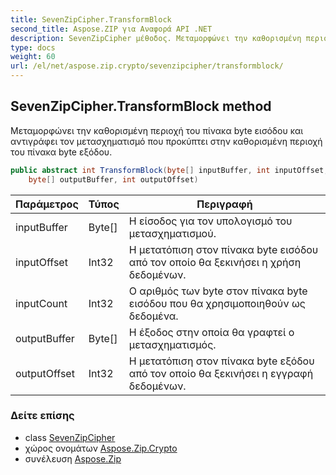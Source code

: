 ```yaml
---
title: SevenZipCipher.TransformBlock
second_title: Aspose.ZIP για Αναφορά API .NET
description: SevenZipCipher μέθοδος. Μεταμορφώνει την καθορισμένη περιοχή του πίνακα byte εισόδου και αντιγράφει τον μετασχηματισμό που προκύπτει στην καθορισμένη περιοχή του πίνακα byte εξόδου.
type: docs
weight: 60
url: /el/net/aspose.zip.crypto/sevenzipcipher/transformblock/
---
```

## SevenZipCipher.TransformBlock method

Μεταμορφώνει την καθορισμένη περιοχή του πίνακα byte εισόδου και αντιγράφει τον μετασχηματισμό που προκύπτει στην καθορισμένη περιοχή του πίνακα byte εξόδου.

```csharp
public abstract int TransformBlock(byte[] inputBuffer, int inputOffset, int inputCount, 
    byte[] outputBuffer, int outputOffset)
```

| Παράμετρος | Τύπος | Περιγραφή |
| --- | --- | --- |
| inputBuffer | Byte[] | Η είσοδος για τον υπολογισμό του μετασχηματισμού. |
| inputOffset | Int32 | Η μετατόπιση στον πίνακα byte εισόδου από τον οποίο θα ξεκινήσει η χρήση δεδομένων. |
| inputCount | Int32 | Ο αριθμός των byte στον πίνακα byte εισόδου που θα χρησιμοποιηθούν ως δεδομένα. |
| outputBuffer | Byte[] | Η έξοδος στην οποία θα γραφτεί ο μετασχηματισμός. |
| outputOffset | Int32 | Η μετατόπιση στον πίνακα byte εξόδου από τον οποίο θα ξεκινήσει η εγγραφή δεδομένων. |

### Δείτε επίσης

* class [SevenZipCipher](../)
* χώρος ονομάτων [Aspose.Zip.Crypto](../../sevenzipcipher/)
* συνέλευση [Aspose.Zip](../../../)


